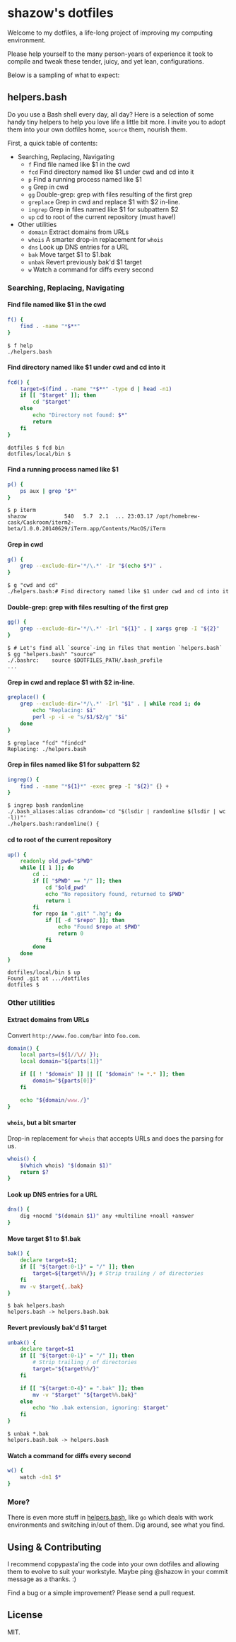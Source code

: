 # shazow's dotfiles

Welcome to my dotfiles, a life-long project of improving my computing
environment.

Please help yourself to the many person-years of experience it took to compile
and tweak these tender, juicy, and yet lean, configurations.

Below is a sampling of what to expect:


## helpers.bash

Do you use a Bash shell every day, all day? Here is a selection of some handy
tiny helpers to help you love life a little bit more. I invite you to adopt them
into your own dotfiles home, `source` them, nourish them.

First, a quick table of contents:

* Searching, Replacing, Navigating
  * `f` Find file named like $1 in the cwd
  * `fcd` Find directory named like $1 under cwd and cd into it
  * `p` Find a running process named like $1
  * `g` Grep in cwd
  * `gg` Double-grep: grep with files resulting of the first grep
  * `greplace` Grep in cwd and replace $1 with $2 in-line.
  * `ingrep` Grep in files named like $1 for subpattern $2
  * `up` cd to root of the current repository (must have!)
* Other utilities
  * `domain` Extract domains from URLs
  * `whois` A smarter drop-in replacement for `whois`
  * `dns` Look up DNS entries for a URL
  * `bak` Move target $1 to $1.bak
  * `unbak` Revert previously bak'd $1 target
  * `w` Watch a command for diffs every second


### Searching, Replacing, Navigating


#### Find file named like $1 in the cwd

```bash
f() {
    find . -name "*$**"
}
```

```
$ f help
./helpers.bash
```

#### Find directory named like $1 under cwd and cd into it

```bash
fcd() {
    target=$(find . -name "*$**" -type d | head -n1)
    if [[ "$target" ]]; then
        cd "$target"
    else
        echo "Directory not found: $*"
        return
    fi
}
```

```
dotfiles $ fcd bin
dotfiles/local/bin $
```


#### Find a running process named like $1

```bash
p() {
    ps aux | grep "$*"
}
```

```
$ p iterm
shazow            540   5.7  2.1  ... 23:03.17 /opt/homebrew-cask/Caskroom/iterm2-beta/1.0.0.20140629/iTerm.app/Contents/MacOS/iTerm
```


#### Grep in cwd

```bash
g() {
    grep --exclude-dir='*/\.*' -Ir "$(echo $*)" .
}
```

```
$ g "cwd and cd"
./helpers.bash:# Find directory named like $1 under cwd and cd into it
```


#### Double-grep: grep with files resulting of the first grep

```bash
gg() {
    grep --exclude-dir='*/\.*' -Irl "${1}" . | xargs grep -I "${2}"
}
```

```
$ # Let's find all `source`-ing in files that mention `helpers.bash`
$ gg "helpers.bash" "source"
./.bashrc:    source $DOTFILES_PATH/.bash_profile
...
```


#### Grep in cwd and replace $1 with $2 in-line.

```bash
greplace() {
    grep --exclude-dir='*/\.*' -Irl "$1" . | while read i; do
        echo "Replacing: $i"
        perl -p -i -e "s/$1/$2/g" "$i"
    done
}
```

```
$ greplace "fcd" "findcd"
Replacing: ./helpers.bash
```


#### Grep in files named like $1 for subpattern $2

```bash
ingrep() {
    find . -name "*${1}*" -exec grep -I "${2}" {} +
}
```

```
$ ingrep bash randomline
./.bash_aliases:alias cdrandom='cd "$(lsdir | randomline $(lsdir | wc -l))"'
./helpers.bash:randomline() {
```


#### cd to root of the current repository

```bash
up() {
    readonly old_pwd="$PWD"
    while [[ 1 ]]; do
        cd ..
        if [[ "$PWD" == "/" ]]; then
            cd "$old_pwd"
            echo "No repository found, returned to $PWD"
            return 1
        fi
        for repo in ".git" ".hg"; do
            if [[ -d "$repo" ]]; then
                echo "Found $repo at $PWD"
                return 0
            fi
        done
    done
}
```

```shell
dotfiles/local/bin $ up
Found .git at .../dotfiles
dotfiles $
```


### Other utilities

#### Extract domains from URLs

Convert `http://www.foo.com/bar` into `foo.com`.

```bash
domain() {
    local parts=(${1//\// });
    local domain="${parts[1]}"

    if [[ ! "$domain" ]] || [[ "$domain" != *.* ]]; then
        domain="${parts[0]}"
    fi

    echo "${domain/www./}"
}
```


#### `whois`, but a bit smarter

Drop-in replacement for `whois` that accepts URLs and does the parsing for us.

```bash
whois() {
    $(which whois) "$(domain $1)"
    return $?
}
```


#### Look up DNS entries for a URL

```bash
dns() {
    dig +nocmd "$(domain $1)" any +multiline +noall +answer
}
```

#### Move target $1 to $1.bak

```bash
bak() {
    declare target=$1;
    if [[ "${target:0-1}" = "/" ]]; then
        target=${target%%/}; # Strip trailing / of directories
    fi
    mv -v $target{,.bak}
}
```

```shell
$ bak helpers.bash
helpers.bash -> helpers.bash.bak
```


#### Revert previously bak'd $1 target

```bash
unbak() {
    declare target=$1
    if [[ "${target:0-1}" = "/" ]]; then
        # Strip trailing / of directories
        target="${target%%/}"
    fi

    if [[ "${target:0-4}" = ".bak" ]]; then
        mv -v "$target" "${target%%.bak}"
    else
        echo "No .bak extension, ignoring: $target"
    fi
}
```

```shell
$ unbak *.bak
helpers.bash.bak -> helpers.bash
```


#### Watch a command for diffs every second

```bash
w() {
    watch -dn1 $*
}
```


### More?

There is even more stuff in
[helpers.bash](https://github.com/shazow/dotfiles/blob/master/helpers.bash),
like `go` which deals with work environments and switching in/out of them. Dig
around, see what you find.


## Using & Contributing

I recommend copypasta'ing the code into your own dotfiles and allowing them to
evolve to suit your workstyle. Maybe ping @shazow in your commit message as a
thanks. :)

Find a bug or a simple improvement? Please send a pull request.


## License

MIT.
